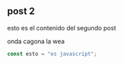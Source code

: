 ## post 2

esto es el contenido del segundo post

onda <!-- qwe --> cagona la wea

```javascript
const esto = "es javascript";
```
